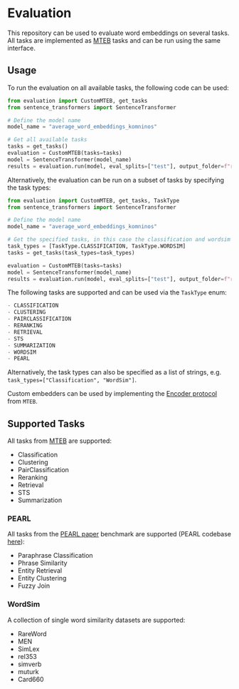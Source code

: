 # Evaluation

This repository can be used to evaluate word embeddings on several tasks. All tasks are implemented as [MTEB](https://github.com/embeddings-benchmark/mteb) tasks and can be run using the same interface.

## Usage

To run the evaluation on all available tasks, the following code can be used:

```python
from evaluation import CustomMTEB, get_tasks
from sentence_transformers import SentenceTransformer

# Define the model name
model_name = "average_word_embeddings_komninos"

# Get all available tasks
tasks = get_tasks()
evaluation = CustomMTEB(tasks=tasks)
model = SentenceTransformer(model_name)
results = evaluation.run(model, eval_splits=["test"], output_folder=f"results/{model_name}")
```

Alternatively, the evaluation can be run on a subset of tasks by specifying the task types:

```python
from evaluation import CustomMTEB, get_tasks, TaskType
from sentence_transformers import SentenceTransformer

# Define the model name
model_name = "average_word_embeddings_komninos"

# Get the specified tasks, in this case the classification and wordsim tasks
task_types = [TaskType.CLASSIFICATION, TaskType.WORDSIM]
tasks = get_tasks(task_types=task_types)

evaluation = CustomMTEB(tasks=tasks)
model = SentenceTransformer(model_name)
results = evaluation.run(model, eval_splits=["test"], output_folder=f"results/{model_name}")
```

The following tasks are supported and can be used via the `TaskType` enum:
```python
- CLASSIFICATION
- CLUSTERING
- PAIRCLASSIFICATION
- RERANKING
- RETRIEVAL
- STS
- SUMMARIZATION
- WORDSIM
- PEARL
```
Alternatively, the task types can also be specified as a list of strings, e.g. `task_types=["Classification", "WordSim"]`.

Custom embedders can be used by implementing the [Encoder protocol](https://github.com/embeddings-benchmark/mteb/blob/main/mteb/encoder_interface.py#L12) from `MTEB`.



## Supported Tasks
All tasks from [MTEB](https://github.com/embeddings-benchmark/mteb) are supported:
- Classification
- Clustering
- PairClassification
- Reranking
- Retrieval
- STS
- Summarization

### PEARL
All tasks from the [PEARL paper](https://arxiv.org/pdf/2401.10407) benchmark are supported (PEARL codebase [here](https://github.com/tigerchen52/PEARL)):
- Paraphrase Classification
- Phrase Similarity
- Entity Retrieval
- Entity Clustering
- Fuzzy Join

### WordSim
A collection of single word similarity datasets are supported:
- RareWord
- MEN
- SimLex
- rel353
- simverb
- muturk
- Card660
